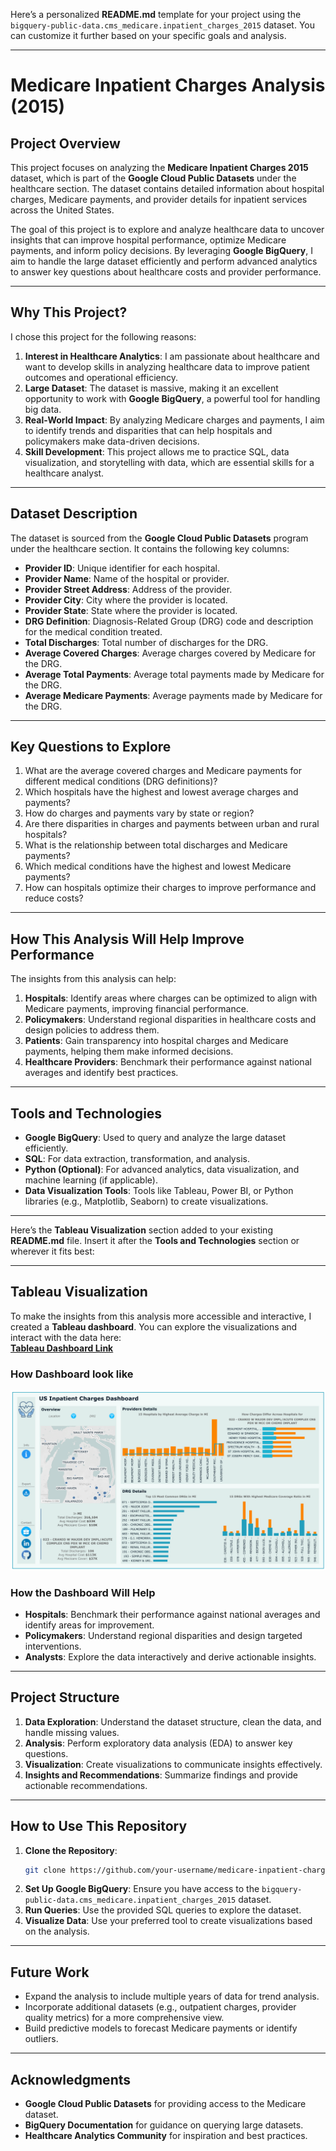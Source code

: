 Here’s a personalized **README.md** template for your project using the `bigquery-public-data.cms_medicare.inpatient_charges_2015` dataset. You can customize it further based on your specific goals and analysis.

---

# **Medicare Inpatient Charges Analysis (2015)**

## **Project Overview**

This project focuses on analyzing the **Medicare Inpatient Charges 2015** dataset, which is part of the **Google Cloud Public Datasets** under the healthcare section. The dataset contains detailed information about hospital charges, Medicare payments, and provider details for inpatient services across the United States.

The goal of this project is to explore and analyze healthcare data to uncover insights that can improve hospital performance, optimize Medicare payments, and inform policy decisions. By leveraging **Google BigQuery**, I aim to handle the large dataset efficiently and perform advanced analytics to answer key questions about healthcare costs and provider performance.

---

## **Why This Project?**

I chose this project for the following reasons:

1. **Interest in Healthcare Analytics**: I am passionate about healthcare and want to develop skills in analyzing healthcare data to improve patient outcomes and operational efficiency.
2. **Large Dataset**: The dataset is massive, making it an excellent opportunity to work with **Google BigQuery**, a powerful tool for handling big data.
3. **Real-World Impact**: By analyzing Medicare charges and payments, I aim to identify trends and disparities that can help hospitals and policymakers make data-driven decisions.
4. **Skill Development**: This project allows me to practice SQL, data visualization, and storytelling with data, which are essential skills for a healthcare analyst.

---

## **Dataset Description**

The dataset is sourced from the **Google Cloud Public Datasets** program under the healthcare section. It contains the following key columns:

- **Provider ID**: Unique identifier for each hospital.
- **Provider Name**: Name of the hospital or provider.
- **Provider Street Address**: Address of the provider.
- **Provider City**: City where the provider is located.
- **Provider State**: State where the provider is located.
- **DRG Definition**: Diagnosis-Related Group (DRG) code and description for the medical condition treated.
- **Total Discharges**: Total number of discharges for the DRG.
- **Average Covered Charges**: Average charges covered by Medicare for the DRG.
- **Average Total Payments**: Average total payments made by Medicare for the DRG.
- **Average Medicare Payments**: Average payments made by Medicare for the DRG.

---

## **Key Questions to Explore**

1. What are the average covered charges and Medicare payments for different medical conditions (DRG definitions)?
2. Which hospitals have the highest and lowest average charges and payments?
3. How do charges and payments vary by state or region?
4. Are there disparities in charges and payments between urban and rural hospitals?
5. What is the relationship between total discharges and Medicare payments?
6. Which medical conditions have the highest and lowest Medicare payments?
7. How can hospitals optimize their charges to improve performance and reduce costs?

---

## **How This Analysis Will Help Improve Performance**

The insights from this analysis can help:

1. **Hospitals**: Identify areas where charges can be optimized to align with Medicare payments, improving financial performance.
2. **Policymakers**: Understand regional disparities in healthcare costs and design policies to address them.
3. **Patients**: Gain transparency into hospital charges and Medicare payments, helping them make informed decisions.
4. **Healthcare Providers**: Benchmark their performance against national averages and identify best practices.

---

## **Tools and Technologies**

- **Google BigQuery**: Used to query and analyze the large dataset efficiently.
- **SQL**: For data extraction, transformation, and analysis.
- **Python (Optional)**: For advanced analytics, data visualization, and machine learning (if applicable).
- **Data Visualization Tools**: Tools like Tableau, Power BI, or Python libraries (e.g., Matplotlib, Seaborn) to create visualizations.

---

Here’s the **Tableau Visualization** section added to your existing **README.md** file. Insert it after the **Tools and Technologies** section or wherever it fits best:

---

## **Tableau Visualization**

To make the insights from this analysis more accessible and interactive, I created a **Tableau dashboard**. You can explore the visualizations and interact with the data here:  
[**Tableau Dashboard Link**](https://public.tableau.com/views/YourDashboardName/YourViewName)

### **How Dashboard look like**

![Medicare Dashboard](Medicare%20Dashboard.png)

### **How the Dashboard Will Help**

- **Hospitals**: Benchmark their performance against national averages and identify areas for improvement.
- **Policymakers**: Understand regional disparities and design targeted interventions.
- **Analysts**: Explore the data interactively and derive actionable insights.

---

## **Project Structure**

1. **Data Exploration**: Understand the dataset structure, clean the data, and handle missing values.
2. **Analysis**: Perform exploratory data analysis (EDA) to answer key questions.
3. **Visualization**: Create visualizations to communicate insights effectively.
4. **Insights and Recommendations**: Summarize findings and provide actionable recommendations.

---

## **How to Use This Repository**

1. **Clone the Repository**:
   ```bash
   git clone https://github.com/your-username/medicare-inpatient-charges-analysis.git
   ```
2. **Set Up Google BigQuery**: Ensure you have access to the `bigquery-public-data.cms_medicare.inpatient_charges_2015` dataset.
3. **Run Queries**: Use the provided SQL queries to explore the dataset.
4. **Visualize Data**: Use your preferred tool to create visualizations based on the analysis.

---

## **Future Work**

- Expand the analysis to include multiple years of data for trend analysis.
- Incorporate additional datasets (e.g., outpatient charges, provider quality metrics) for a more comprehensive view.
- Build predictive models to forecast Medicare payments or identify outliers.

---

## **Acknowledgments**

- **Google Cloud Public Datasets** for providing access to the Medicare dataset.
- **BigQuery Documentation** for guidance on querying large datasets.
- **Healthcare Analytics Community** for inspiration and best practices.

